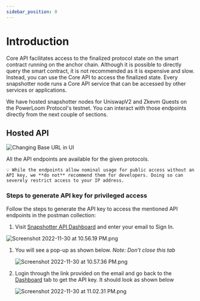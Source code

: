 ```yaml
---
sidebar_position: 0
---
```


# Introduction

Core API facilitates access to the finalized protocol state on the smart contract running on the anchor chain. Although it is possible to directly query the smart contract, it is not recommended as it is expensive and slow. Instead, you can use the Core API to access the finalized state. Every snapshotter node runs a Core API service that can be accessed by other services or applications.

We have hosted snapshotter nodes for UniswapV2 and Zkevm Quests on the PowerLoom Protocol's testnet. You can interact with those endpoints directly from the next couple of sections.

## Hosted API
![Changing Base URL in UI](/images/base_url_selection.png)

All the API endpoints are available for the given protocols.

```
💡 While the endpoints allow nominal usage for public access without an API key, we **do not** recommend them for developers. Doing so can severely restrict access to your IP address.
```


### Steps to generate API key for privileged access

Follow the steps to generate the API key to access the mentioned API endpoints in the postman collection:

1. Visit [Snapshotter API Dashboard](https://snapshotter-api-dashboard.powerloom.io/) and enter your email to Sign In.

![Screenshot 2022-11-30 at 10.56.19 PM.png](/images/Screenshot_2022-12-14_at_6.21.41_PM.png)

1. You will see a pop-up as shown below. *Note: Don’t close this tab*
    
    ![Screenshot 2022-11-30 at 10.57.36 PM.png](/images/Screenshot_2022-12-14_at_6.21.51_PM.png)
    
2. Login through the link provided on the email and go back to the [Dashboard](https://pooler-api-dashboard.powerloom.io/) tab to get the API key. It should look as shown below
    
    ![Screenshot 2022-11-30 at 11.02.31 PM.png](/images/Screenshot_2022-12-14_at_6.27.54_PM.png)
    